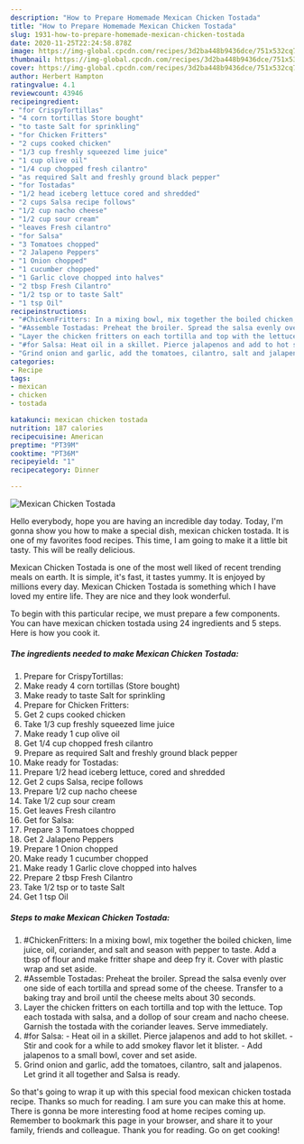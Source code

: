 ```yaml
---
description: "How to Prepare Homemade Mexican Chicken Tostada"
title: "How to Prepare Homemade Mexican Chicken Tostada"
slug: 1931-how-to-prepare-homemade-mexican-chicken-tostada
date: 2020-11-25T22:24:58.878Z
image: https://img-global.cpcdn.com/recipes/3d2ba448b9436dce/751x532cq70/mexican-chicken-tostada-recipe-main-photo.jpg
thumbnail: https://img-global.cpcdn.com/recipes/3d2ba448b9436dce/751x532cq70/mexican-chicken-tostada-recipe-main-photo.jpg
cover: https://img-global.cpcdn.com/recipes/3d2ba448b9436dce/751x532cq70/mexican-chicken-tostada-recipe-main-photo.jpg
author: Herbert Hampton
ratingvalue: 4.1
reviewcount: 43946
recipeingredient:
- "for CrispyTortillas"
- "4 corn tortillas Store bought"
- "to taste Salt for sprinkling"
- "for Chicken Fritters"
- "2 cups cooked chicken"
- "1/3 cup freshly squeezed lime juice"
- "1 cup olive oil"
- "1/4 cup chopped fresh cilantro"
- "as required Salt and freshly ground black pepper"
- "for Tostadas"
- "1/2 head iceberg lettuce cored and shredded"
- "2 cups Salsa recipe follows"
- "1/2 cup nacho cheese"
- "1/2 cup sour cream"
- "leaves Fresh cilantro"
- "for Salsa"
- "3 Tomatoes chopped"
- "2 Jalapeno Peppers"
- "1 Onion chopped"
- "1 cucumber chopped"
- "1 Garlic clove chopped into halves"
- "2 tbsp Fresh Cilantro"
- "1/2 tsp or to taste Salt"
- "1 tsp Oil"
recipeinstructions:
- "#ChickenFritters: In a mixing bowl, mix together the boiled chicken, lime juice, oil, coriander, and salt and season with pepper to taste. Add a tbsp of flour and make fritter shape and deep fry it. Cover with plastic wrap and set aside."
- "#Assemble Tostadas: Preheat the broiler. Spread the salsa evenly over one side of each tortilla and spread some of the cheese. Transfer to a baking tray and broil until the cheese melts about 30 seconds."
- "Layer the chicken fritters on each tortilla and top with the lettuce. Top each tostada with salsa, and a dollop of sour cream and nacho cheese. Garnish the tostada with the coriander leaves. Serve immediately."
- "#for Salsa: Heat oil in a skillet. Pierce jalapenos and add to hot skillet. Stir and cook for a while to add smokey flavor let it blister. Add jalapenos to a small bowl, cover and set aside."
- "Grind onion and garlic, add the tomatoes, cilantro, salt and jalapenos. Let grind it all together and Salsa is ready."
categories:
- Recipe
tags:
- mexican
- chicken
- tostada

katakunci: mexican chicken tostada 
nutrition: 187 calories
recipecuisine: American
preptime: "PT39M"
cooktime: "PT36M"
recipeyield: "1"
recipecategory: Dinner

---
```



![Mexican Chicken Tostada](https://img-global.cpcdn.com/recipes/3d2ba448b9436dce/751x532cq70/mexican-chicken-tostada-recipe-main-photo.jpg)

Hello everybody, hope you are having an incredible day today. Today, I'm gonna show you how to make a special dish, mexican chicken tostada. It is one of my favorites food recipes. This time, I am going to make it a little bit tasty. This will be really delicious.

Mexican Chicken Tostada is one of the most well liked of recent trending meals on earth. It is simple, it's fast, it tastes yummy. It is enjoyed by millions every day. Mexican Chicken Tostada is something which I have loved my entire life. They are nice and they look wonderful.




To begin with this particular recipe, we must prepare a few components. You can have mexican chicken tostada using 24 ingredients and 5 steps. Here is how you cook it.

<!--inarticleads1-->

##### The ingredients needed to make Mexican Chicken Tostada:

1. Prepare for CrispyTortillas:
1. Make ready 4 corn tortillas (Store bought)
1. Make ready to taste Salt for sprinkling
1. Prepare for Chicken Fritters:
1. Get 2 cups cooked chicken
1. Take 1/3 cup freshly squeezed lime juice
1. Make ready 1 cup olive oil
1. Get 1/4 cup chopped fresh cilantro
1. Prepare as required Salt and freshly ground black pepper
1. Make ready for Tostadas:
1. Prepare 1/2 head iceberg lettuce, cored and shredded
1. Get 2 cups Salsa, recipe follows
1. Prepare 1/2 cup nacho cheese
1. Take 1/2 cup sour cream
1. Get leaves Fresh cilantro
1. Get for Salsa:
1. Prepare 3 Tomatoes chopped
1. Get 2 Jalapeno Peppers
1. Prepare 1 Onion chopped
1. Make ready 1 cucumber chopped
1. Make ready 1 Garlic clove chopped into halves
1. Prepare 2 tbsp Fresh Cilantro
1. Take 1/2 tsp or to taste Salt
1. Get 1 tsp Oil




<!--inarticleads2-->

##### Steps to make Mexican Chicken Tostada:

1. #ChickenFritters: In a mixing bowl, mix together the boiled chicken, lime juice, oil, coriander, and salt and season with pepper to taste. Add a tbsp of flour and make fritter shape and deep fry it. Cover with plastic wrap and set aside.
1. #Assemble Tostadas: Preheat the broiler. Spread the salsa evenly over one side of each tortilla and spread some of the cheese. Transfer to a baking tray and broil until the cheese melts about 30 seconds.
1. Layer the chicken fritters on each tortilla and top with the lettuce. Top each tostada with salsa, and a dollop of sour cream and nacho cheese. Garnish the tostada with the coriander leaves. Serve immediately.
1. #for Salsa: - Heat oil in a skillet. Pierce jalapenos and add to hot skillet. - Stir and cook for a while to add smokey flavor let it blister. - Add jalapenos to a small bowl, cover and set aside.
1. Grind onion and garlic, add the tomatoes, cilantro, salt and jalapenos. Let grind it all together and Salsa is ready.




So that's going to wrap it up with this special food mexican chicken tostada recipe. Thanks so much for reading. I am sure you can make this at home. There is gonna be more interesting food at home recipes coming up. Remember to bookmark this page in your browser, and share it to your family, friends and colleague. Thank you for reading. Go on get cooking!
